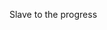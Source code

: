 <!--
**YalimD/YalimD** is a ✨ _special_ ✨ repository because its `README.md` (this file) appears on your GitHub profile.-->

Slave to the progress 

